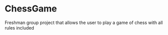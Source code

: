 # ChessGame
Freshman group project that allows the user to play a game of chess with all rules included
